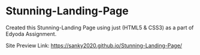 # Stunning-Landing-Page

Created this Stunning-Landing Page using just (HTML5 & CSS3) as a part of Edyoda Assignment.

Site Preview Link: https://sanky2020.github.io/Stunning-Landing-Page/
